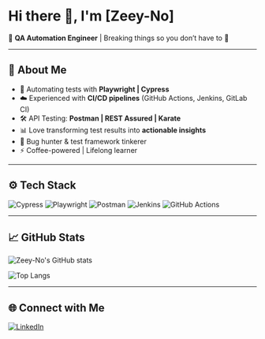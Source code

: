 # Hi there 👋, I'm [Zeey-No]

🚀 **QA Automation Engineer** | Breaking things so you don’t have to 🧪  

---

## 🔎 About Me
- 🤖 Automating tests with **Playwright | Cypress**
- ☁️ Experienced with **CI/CD pipelines** (GitHub Actions, Jenkins, GitLab CI)
- 🛠️ API Testing: **Postman | REST Assured | Karate**
- 📊 Love transforming test results into **actionable insights**
- 🐞 Bug hunter & test framework tinkerer
- ⚡ Coffee-powered | Lifelong learner

---

## ⚙️ Tech Stack
![Cypress](https://img.shields.io/badge/-Cypress-17202C?logo=cypress&logoColor=white)
![Playwright](https://img.shields.io/badge/-Playwright-45ba4b?logo=playwright&logoColor=white)
![Postman](https://img.shields.io/badge/-Postman-FF6C37?logo=postman&logoColor=white)
![Jenkins](https://img.shields.io/badge/-Jenkins-D24939?logo=jenkins&logoColor=white)
![GitHub Actions](https://img.shields.io/badge/-GitHub%20Actions-2088FF?logo=github-actions&logoColor=white)

---

## 📈 GitHub Stats
![Zeey-No's GitHub stats](https://github-readme-stats.vercel.app/api?Zeey-No=Zeey-No&show_icons=true&theme=tokyonight)

![Top Langs](https://github-readme-stats.vercel.app/api/top-langs/?username=Zeey-No&layout=compact&theme=tokyonight)

---

## 🌐 Connect with Me
[![LinkedIn](https://img.shields.io/badge/-LinkedIn-blue?logo=linkedin&logoColor=white)](https://www.linkedin.com/in/zino-omoefe-b061781a7/)
